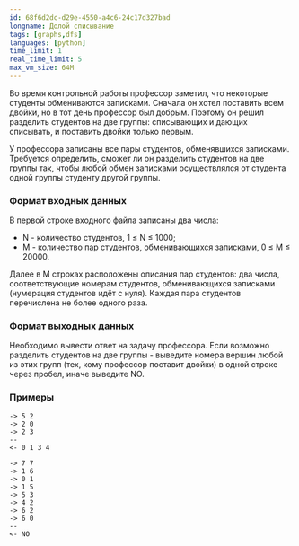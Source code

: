 ```yaml
---
id: 68f6d2dc-d29e-4550-a4c6-24c17d327bad
longname: Долой списывание
tags: [graphs,dfs]
languages: [python]
time_limit: 1
real_time_limit: 5
max_vm_size: 64M
---
```


Во время контрольной работы профессор заметил, что некоторые студенты обмениваются записками.
Сначала он хотел поставить всем двойки, но в тот день профессор был добрым.
Поэтому он решил разделить студентов на две группы: списывающих и дающих списывать, и поставить двойки только первым.

У профессора записаны все пары студентов, обменявшихся записками. Требуется определить, сможет ли он разделить студентов на две группы так, чтобы любой обмен записками осуществлялся от студента одной группы студенту другой группы.

### Формат входных данных

В первой строке входного файла записаны два числа:

- N - количество студентов, 1 ≤ N ≤ 1000;
- M - количество пар студентов, обменивающихся записками, 0 ≤ M ≤ 20000.

Далее в M строках расположены описания пар студентов: два числа, соответствующие номерам студентов, обменивающихся записками (нумерация студентов идёт с нуля). Каждая пара студентов перечислена не более одного раза.

### Формат выходных данных

Необходимо вывести ответ на задачу профессора. Если возможно разделить студентов на две группы - выведите номера вершин любой из этих групп (тех, кому профессор поставит двойки) в одной строке через пробел, иначе выведите NO.

### Примеры

```
-> 5 2
-> 2 0
-> 2 3
--
<- 0 1 3 4
```

```
-> 7 7
-> 1 6
-> 0 1
-> 1 5
-> 5 3
-> 4 2
-> 6 2
-> 6 0
--
<- NO
```
